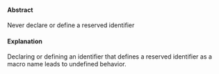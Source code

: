 #### Abstract
Never declare or define a reserved identifier

#### Explanation
Declaring or defining an identifier that defines a reserved identifier as a macro name leads to undefined behavior.